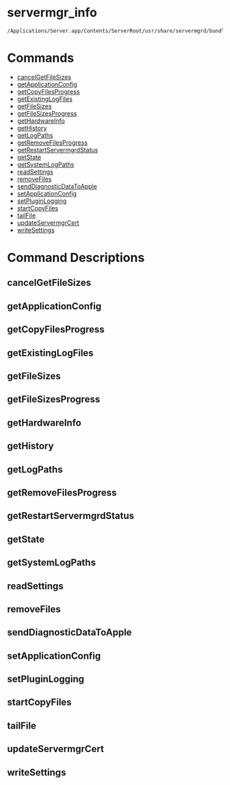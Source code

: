# servermgr_info

```console
/Applications/Server.app/Contents/ServerRoot/usr/share/servermgrd/bundles/servermgr_info.bundle/Contents/MacOS/servermgr_info
```

# Commands

* [cancelGetFileSizes](https://github.com/erikberglund/servermgr_commands/blob/master/servermgr_info.md#cancelgetfilesizes)
* [getApplicationConfig](https://github.com/erikberglund/servermgr_commands/blob/master/servermgr_info.md#getapplicationconfig)
* [getCopyFilesProgress](https://github.com/erikberglund/servermgr_commands/blob/master/servermgr_info.md#getcopyfilesprogress)
* [getExistingLogFiles](https://github.com/erikberglund/servermgr_commands/blob/master/servermgr_info.md#getexistinglogfiles)
* [getFileSizes](https://github.com/erikberglund/servermgr_commands/blob/master/servermgr_info.md#getfilesizes)
* [getFileSizesProgress](https://github.com/erikberglund/servermgr_commands/blob/master/servermgr_info.md#getfilesizesprogress)
* [getHardwareInfo](https://github.com/erikberglund/servermgr_commands/blob/master/servermgr_info.md#gethardwareinfo)
* [getHistory](https://github.com/erikberglund/servermgr_commands/blob/master/servermgr_info.md#gethistory)
* [getLogPaths](https://github.com/erikberglund/servermgr_commands/blob/master/servermgr_info.md#getlogpaths)
* [getRemoveFilesProgress](https://github.com/erikberglund/servermgr_commands/blob/master/servermgr_info.md#getremovefilesprogress)
* [getRestartServermgrdStatus](https://github.com/erikberglund/servermgr_commands/blob/master/servermgr_info.md#getrestartservermgrdstatus)
* [getState](https://github.com/erikberglund/servermgr_commands/blob/master/servermgr_info.md#getstate)
* [getSystemLogPaths](https://github.com/erikberglund/servermgr_commands/blob/master/servermgr_info.md#getsystemlogpaths)
* [readSettings](https://github.com/erikberglund/servermgr_commands/blob/master/servermgr_info.md#readsettings)
* [removeFiles](https://github.com/erikberglund/servermgr_commands/blob/master/servermgr_info.md#removefiles)
* [sendDiagnosticDataToApple](https://github.com/erikberglund/servermgr_commands/blob/master/servermgr_info.md#senddiagnosticdatatoapple)
* [setApplicationConfig](https://github.com/erikberglund/servermgr_commands/blob/master/servermgr_info.md#setapplicationconfig)
* [setPluginLogging](https://github.com/erikberglund/servermgr_commands/blob/master/servermgr_info.md#setpluginlogging)
* [startCopyFiles](https://github.com/erikberglund/servermgr_commands/blob/master/servermgr_info.md#startcopyfiles)
* [tailFile](https://github.com/erikberglund/servermgr_commands/blob/master/servermgr_info.md#tailfile)
* [updateServermgrCert](https://github.com/erikberglund/servermgr_commands/blob/master/servermgr_info.md#updateservermgrcert)
* [writeSettings](https://github.com/erikberglund/servermgr_commands/blob/master/servermgr_info.md#writesettings)

# Command Descriptions

## cancelGetFileSizes

## getApplicationConfig

## getCopyFilesProgress

## getExistingLogFiles

## getFileSizes

## getFileSizesProgress

## getHardwareInfo

## getHistory

## getLogPaths

## getRemoveFilesProgress

## getRestartServermgrdStatus

## getState

## getSystemLogPaths

## readSettings

## removeFiles

## sendDiagnosticDataToApple

## setApplicationConfig

## setPluginLogging

## startCopyFiles

## tailFile

## updateServermgrCert

## writeSettings

